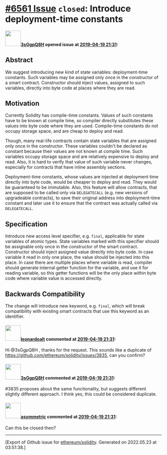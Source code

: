 # [\#6561 Issue](https://github.com/ethereum/solidity/issues/6561) `closed`: Introduce deployment-time constants

#### <img src="https://avatars.githubusercontent.com/u/3917202?u=c8b7a2ae972f85fde88fb4a3dccf8c24dfa75e57&v=4" width="50">[3sGgpQ8H](https://github.com/3sGgpQ8H) opened issue at [2019-04-19 21:31](https://github.com/ethereum/solidity/issues/6561):

## Abstract

We suggest introducing new kind of state variables: deployment-time constants.  Such variables may be assigned only once in the constructor of a smart contract.  Constructor should inject values, assigned to such variables, directly into byte code at places where they are read.

## Motivation

Currently Solidity has compile-time constants.  Values of such constants have to be known at compile time, so compiler directly substitutes these values into byte code where they are used.  Compile-time constants do not occupy storage space, and are cheap to deploy and read.

Though, many real-life contracts contain state variables that are assigned only once in the constructor.  These variables couldn't be declared as constant because their values are not known at compile time.  Such variables occupy storage space and are relatively expensive to deploy and read.  Also, it is hard to verify that value of such variable never changes, especially for contracts that have inline assembly sections.

Deployment-time constants, whose values are injected at deployment time directly into byte code, would be cheaper to deploy and read.  They would be guaranteed to be immutable.
Also, this feature will allow contracts, that are supposed to be called only via `DELEGATECALL` (e.g. new versions of upgradeable contracts), to save their original address into deployment-time constant and later use it to ensure that the contract was actually called via `DELEGATECALL`.

## Specification

Introduce new access level specifier, e.g. `final`, applicable for state variables of atomic types.  State variables marked with this specifier should be assignable only once in the constructor of the smart contract.  Constructor should inject assigned value directly into byte code.  In case variable it read in only one place, the value should be injected into this place.  In case there are multiple places where variable is read, compiler should generate internal getter function for the variable, and use it for reading variable, so this getter functions will be the only place within byte code where variable value is accessed directly.

## Backwards Compatibility

The change will introduce new keyword, e.g. `final`, which will break compatibility with existing smart contracts that use this keyword as an identifier.

#### <img src="https://avatars.githubusercontent.com/u/504195?u=ce2facd14af9fd474ebff49f0d44891f56f7500f&v=4" width="50">[leonardoalt](https://github.com/leonardoalt) commented at [2019-04-19 21:31](https://github.com/ethereum/solidity/issues/6561#issuecomment-486146288):

Hi @3sGgpQ8H , thanks for the request.
This sounds like a duplicate of https://github.com/ethereum/solidity/issues/3835, can you confirm?

#### <img src="https://avatars.githubusercontent.com/u/3917202?u=c8b7a2ae972f85fde88fb4a3dccf8c24dfa75e57&v=4" width="50">[3sGgpQ8H](https://github.com/3sGgpQ8H) commented at [2019-04-19 21:31](https://github.com/ethereum/solidity/issues/6561#issuecomment-486156845):

#3835 proposes about the same functionality, but suggests different slightly different approach.  I think yes, this could be considered duplicate.

#### <img src="https://avatars.githubusercontent.com/u/101816?u=c2a8573fd5b40e4746c18f2f17bce4d549004753&v=4" width="50">[asymmetric](https://github.com/asymmetric) commented at [2019-04-19 21:31](https://github.com/ethereum/solidity/issues/6561#issuecomment-488339812):

Can this be closed then?


-------------------------------------------------------------------------------



[Export of Github issue for [ethereum/solidity](https://github.com/ethereum/solidity). Generated on 2022.05.23 at 03:51:38.]
